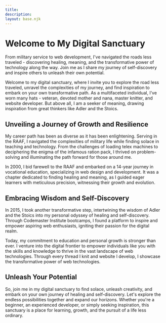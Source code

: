 ```yaml
---
title:
description:
layout: base.njk
---
```


<div class="hero">
<h1>Welcome to My Digital Sanctuary</h1>
<p>From military service to web development, I've navigated the roads less traveled - discovering healing, meaning, and the transformative power of technology along the way. Join me as I share my journey of self-discovery and inspire others to unleash their own potential.</p>
</div>
<article>
<p>Welcome to my digital sanctuary, where I invite you to explore the road less traveled, unravel the complexities of my journey, and find inspiration to embark on your own transformative path. As a multifaceted individual, I've worn many hats - veteran, devoted mother and nana, master knitter, and website developer. But above all, I am a seeker of meaning, drawing inspiration from great thinkers like Adler and the Stoics.</p>

<h2>Unveiling a Journey of Growth and Resilience</h2>
<p>My career path has been as diverse as it has been enlightening. Serving in the RAAF, I navigated the complexities of military life while finding solace in teaching and technology. From the challenges of loading telex machines to deciphering the enigma of the infamous ration pack, I thrived on problem-solving and illuminating the path forward for those around me.</p>

<p>In 2000, I bid farewell to the RAAF and embarked on a 14-year journey in vocational education, specializing in web design and development. It was a chapter dedicated to finding healing and meaning, as I guided eager learners with meticulous precision, witnessing their growth and evolution.</p>

<h2>Embracing Wisdom and Self-Discovery</h2>
<p>In 2015, I took another transformative step, intertwining the wisdom of Adler and the Stoics into my personal odyssey of healing and self-discovery. Through Codemaster Institute bootcamps, I found a platform to inspire and empower aspiring web enthusiasts, igniting their passion for the digital realm.</p>

<p>Today, my commitment to education and personal growth is stronger than ever. I venture into the digital frontier to empower individuals like you with the skills and knowledge to thrive in the vast landscape of web technologies. Through every thread I knit and website I develop, I showcase the transformative power of web technologies.</p>

<h2>Unleash Your Potential</h2>
<p>So, join me in my digital sanctuary to find solace, unleash creativity, and embark on your own journey of healing and self-discovery. Let's explore the endless possibilities together and expand our horizons. Whether you're a beginner, an experienced developer, or simply seeking inspiration, this sanctuary is a place for learning, growth, and the pursuit of a life less ordinary.</p>
